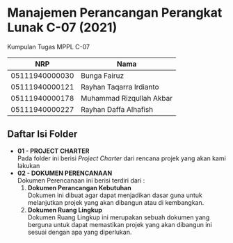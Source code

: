 # Manajemen Perancangan Perangkat Lunak C-07 (2021)
Kumpulan Tugas MPPL C-07 

NRP              | Nama
-----------------|-----------
05111940000030   | Bunga Fairuz
05111940000121   | Rayhan Taqarra Irdianto
05111940000178   | Muhammad Rizqullah Akbar
05111940000227   | Rayhan Daffa Alhafish

## Daftar Isi Folder
- **01 - PROJECT CHARTER**<br>
  Pada folder ini berisi <i>Project Charter</i> dari rencana projek yang akan kami lakukan
- **02 - DOKUMEN PERENCANAAN**<br>
  Dokumen Perencanaan ini berisi terdiri dari : 
  1. **Dokumen Perancangan Kebutuhan** <br>
      Dokumen ini dibuat agar dapat menjadikan dasar guna untuk melanjutkan projek yang akan dibangun atau di kembangkan.
  2. **Dokumen Ruang Lingkup**<br>
      Dokumen Ruang Lingkup ini merupakan sebuah dokumen yang berguna untuk dapat memastikan projek yang akan dibangun ini sesuai dengan apa yang diperlukan.
